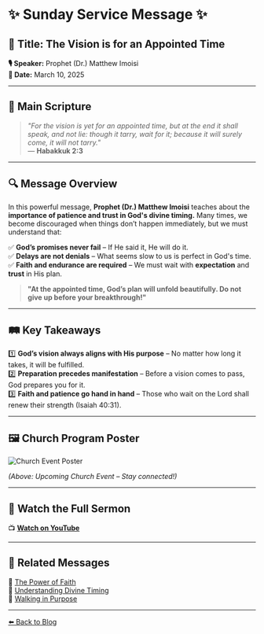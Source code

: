 # ✨ Sunday Service Message ✨  

## **📖 Title: The Vision is for an Appointed Time**  

**🎙 Speaker:** Prophet (Dr.) Matthew Imoisi  
**📅 Date:** March 10, 2025  

---

## **📜 Main Scripture**  
> *"For the vision is yet for an appointed time, but at the end it shall speak, and not lie: though it tarry, wait for it; because it will surely come, it will not tarry."*  
> — **Habakkuk 2:3**  

---

## **🔍 Message Overview**  
In this powerful message, **Prophet (Dr.) Matthew Imoisi** teaches about the **importance of patience and trust in God's divine timing.** Many times, we become discouraged when things don’t happen immediately, but we must understand that:  

✅ **God’s promises never fail** – If He said it, He will do it.  
✅ **Delays are not denials** – What seems slow to us is perfect in God's time.  
✅ **Faith and endurance are required** – We must wait with **expectation** and **trust** in His plan.  

> **"At the appointed time, God’s plan will unfold beautifully. Do not give up before your breakthrough!"**  

---

## **🛤️ Key Takeaways**  
1️⃣ **God’s vision always aligns with His purpose** – No matter how long it takes, it will be fulfilled.  
2️⃣ **Preparation precedes manifestation** – Before a vision comes to pass, God prepares you for it.  
3️⃣ **Faith and patience go hand in hand** – Those who wait on the Lord shall renew their strength (Isaiah 40:31).  

---

## **🖼️ Church Program Poster**  
![Church Event Poster](../images/church-poster.jpg)  

*(Above: Upcoming Church Event – Stay connected!)*  

---

## **🎥 Watch the Full Sermon**  
📺 **[Watch on YouTube](https://www.youtube.com/watch?v=9UVm5mu8rfY)**  

---

## **📌 Related Messages**  
🔹 [The Power of Faith](blog/post2.md)  
🔹 [Understanding Divine Timing](blog/post3.md)  
🔹 [Walking in Purpose](blog/post4.md)  

---

[⬅️ Back to Blog](../index.html)
